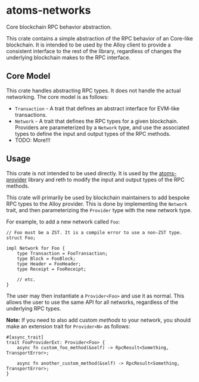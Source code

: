 # atoms-networks

Core blockchain RPC behavior abstraction.

This crate contains a simple abstraction of the RPC behavior of an
Core-like blockchain. It is intended to be used by the Alloy client to
provide a consistent interface to the rest of the library, regardless of
changes the underlying blockchain makes to the RPC interface.

## Core Model

This crate handles abstracting RPC types. It does not handle the actual
networking. The core model is as follows:

- `Transaction` - A trait that defines an abstract interface for EVM-like
  transactions.
- `Network` - A trait that defines the RPC types for a given blockchain.
  Providers are parameterized by a `Network` type, and use the associated
  types to define the input and output types of the RPC methods.
- TODO: More!!!

## Usage

This crate is not intended to be used directly. It is used by the
[atoms-provider] library and reth to modify the input and output types of the
RPC methods.

This crate will primarily be used by blockchain maintainers to add bespoke RPC
types to the Alloy provider. This is done by implementing the `Network` trait,
and then parameterizing the `Provider` type with the new network type.

For example, to add a new network called `Foo`:

```rust,ignore
// Foo must be a ZST. It is a compile error to use a non-ZST type.
struct Foo;

impl Network for Foo {
    type Transaction = FooTransaction;
    type Block = FooBlock;
    type Header = FooHeader;
    type Receipt = FooReceipt;

    // etc.
}
```

The user may then instantiate a `Provider<Foo>` and use it as normal. This
allows the user to use the same API for all networks, regardless of the
underlying RPC types.

**Note:** If you need to also add custom _methods_ to your network, you should
make an extension trait for `Provider<N>` as follows:

```rust,ignore
#[async_trait]
trait FooProviderExt: Provider<Foo> {
    async fn custom_foo_method(&self) -> RpcResult<Something, TransportError>;

    async fn another_custom_method(&self) -> RpcResult<Something, TransportError>;
}
```

[atoms-provider]: ../provider
